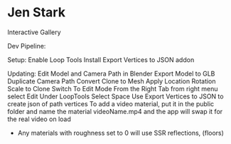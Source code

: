 # Jen Stark

Interactive Gallery

Dev Pipeline:

Setup:
Enable Loop Tools
Install Export Vertices to JSON addon

Updating:
Edit Model and Camera Path in Blender
Export Model to GLB
Duplicate Camera Path
Convert Clone to Mesh
Apply Location Rotation Scale to Clone
Switch To Edit Mode
From the Right Tab from right menu select Edit
Under LoopTools Select Space
Use Export Vertices to JSON to create json of path vertices
To add a video material, put it in the public folder and name the material videoName.mp4 and the app will swap it for the real video on load

- Any materials with roughness set to 0 will use SSR reflections, (floors)
